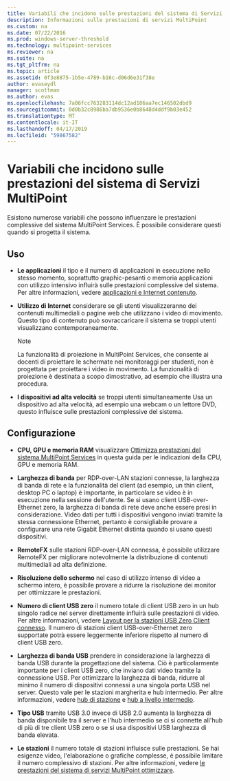 ```yaml
---
title: Variabili che incidono sulle prestazioni del sistema di Servizi MultiPoint
description: Informazioni sulle prestazioni di servizi MultiPoint
ms.custom: na
ms.date: 07/22/2016
ms.prod: windows-server-threshold
ms.technology: multipoint-services
ms.reviewer: na
ms.suite: na
ms.tgt_pltfrm: na
ms.topic: article
ms.assetid: 0f3e8875-1b5e-4789-b16c-d06d6e31f38e
author: evaseydl
manager: scottman
ms.author: evas
ms.openlocfilehash: 7a06fcc763283114dc12ad106aa7ec146502dbd9
ms.sourcegitcommit: 0d0b32c8986ba7db9536e0b8648d4ddf9b03e452
ms.translationtype: MT
ms.contentlocale: it-IT
ms.lasthandoff: 04/17/2019
ms.locfileid: "59867582"
---
```

# <a name="variables-affecting-multipoint-services-system-performance"></a>Variabili che incidono sulle prestazioni del sistema di Servizi MultiPoint
Esistono numerose variabili che possono influenzare le prestazioni complessive del sistema MultiPoint Services. È possibile considerare questi quando si progetta il sistema.  
  
## <a name="usage"></a>Uso  
  
-   **Le applicazioni** il tipo e il numero di applicazioni in esecuzione nello stesso momento, soprattutto graphic\-pesanti o memoria applicazioni con utilizzo intensivo influirà sulle prestazioni complessive del sistema. Per altre informazioni, vedere [applicazioni e Internet contenuto](hardware-and-performance-recommendations.md#applications-and-internet-content).  
  
-   **Utilizzo di Internet** considerare se gli utenti visualizzeranno dei contenuti multimediali o pagine web che utilizzano i video di movimento. Questo tipo di contenuto può sovraccaricare il sistema se troppi utenti visualizzano contemporaneamente.  
  
    > [!NOTE]  
    > La funzionalità di proiezione in MultiPoint Services, che consente ai docenti di proiettare le schermate nei monitoraggi per studenti, non è progettata per proiettare i video in movimento. La funzionalità di proiezione è destinata a scopo dimostrativo, ad esempio che illustra una procedura.  
  
-   **I dispositivi ad alta velocità** se troppi utenti simultaneamente Usa un dispositivo ad alta velocità, ad esempio una webcam o un lettore DVD, questo influisce sulle prestazioni complessive del sistema.  
  
## <a name="configuration"></a>Configurazione  
  
-   **CPU, GPU e memoria RAM** visualizzare [Ottimizza prestazioni del sistema MultiPoint Services](hardware-and-performance-recommendations.md#optimize-multipoint-services-system-performance) in questa guida per le indicazioni della CPU, GPU e memoria RAM.  
-   **Larghezza di banda** per RDP-over-LAN stazioni connesse, la larghezza di banda di rete e la funzionalità del client (ad esempio, un thin client, desktop PC o laptop) è importante, in particolare se video è in esecuzione nella sessione dell'utente. Se si usano client USB-over-Ethernet zero, la larghezza di banda di rete deve anche essere presi in considerazione. Video dati per tutti i dispositivi vengono inviati tramite la stessa connessione Ethernet, pertanto è consigliabile provare a configurare una rete Gigabit Ethernet distinta quando si usano questi dispositivi.  
-   **RemoteFX** sulle stazioni RDP-over-LAN connessa, è possibile utilizzare RemoteFX per migliorare notevolmente la distribuzione di contenuti multimediali ad alta definizione.  
-   **Risoluzione dello schermo** nel caso di utilizzo intenso di video a schermo intero, è possibile provare a ridurre la risoluzione dei monitor per ottimizzare le prestazioni.  
-   **Numero di client USB zero** il numero totale di client USB zero in un hub singolo radice nel server direttamente influirà sulle prestazioni di video. Per altre informazioni, vedere [Layout per la stazioni USB Zero Client connesso](MultiPoint-services-Site-Planning.md#layout-for-usb-zero-client-connected-stations). Il numero di stazioni client USB-over-Ethernet zero supportate potrà essere leggermente inferiore rispetto al numero di client USB zero.  
-   **Larghezza di banda USB** prendere in considerazione la larghezza di banda USB durante la progettazione del sistema.  Ciò è particolarmente importante per i client USB zero, che inviano dati video tramite la connessione USB. Per ottimizzare la larghezza di banda, ridurre al minimo il numero di dispositivi connessi a una singola porta USB nel server. Questo vale per le stazioni margherita e hub intermedio. Per altre informazioni, vedere [hub di stazione](MultiPoint-services-Site-Planning.md#station-hubs) e [hub a livello intermedio](MultiPoint-services-Site-Planning.md#intermediate-hubs).  
  
-   **Tipo USB** tramite USB 3.0 invece di USB 2.0 aumenta la larghezza di banda disponibile tra il server e l'hub intermedio se ci si connette all'hub di più di tre client USB zero o se si usa dispositivi USB larghezza di banda elevata.  
  
-   **Le stazioni** il numero totale di stazioni influisce sulle prestazioni. Se hai esigenze video, l'elaborazione o grafiche complesse, è possibile limitare il numero complessivo di stazioni. Per altre informazioni, vedere [le prestazioni del sistema di servizi MultiPoint ottimizzare](hardware-and-performance-recommendations.md#optimize-multipoint-services-system-performance).